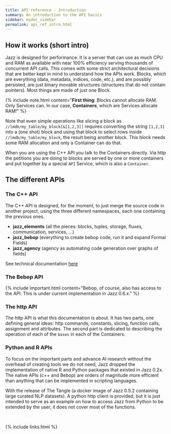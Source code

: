 ```yaml
---
title: API reference - Introduction
summary: An introduction to the API basics
sidebar: mydoc_sidebar
permalink: api_ref_intro.html
---
```


## How it works (short intro)

Jazz is designed for performance. It is a server that can use as much CPU and RAM as available with near 100% efficiency serving thousands
of concurrent API calls. This comes with some strict architectural decisions that are better kept in mind to understand how the APIs work.
Blocks, which are everything (data, metadata, indices, code, etc.), and are possibly persisted, are just binary movable structures
(structures that do not contain pointers). Most things are made of just one Block.

{% include note.html content="<b>First thing</b>: Blocks cannot allocate RAM. Only Services can. In our case, <b>Containers</b>, which are
Services allocate RAM!" %}

Note that even simple operations like slicing a block as `//lmdb/my_table/my_block[&[1,2,3]]` requires converting the string `[1,2,3]` into
a (one shot) block and using that block to select rows inside `//lmdb/my_table/my_block`, the result being another block. This block needs
some RAM allocation and only a Container can do that.

When you are using the C++ API you talk to the Containers directly. Via http the petitions you are doing to blocks are served by one or
more containers and put together by a special `API` Service, which is also a `Container`.

## The different APIs

### The C++ API

The C++ API is designed, for the moment, to just merge the source code in another project, using the three different namespaces, each one
containing the previous ones.

- **jazz_elements** (all the pieces: blocks, tuples, storage, fluxes, communication, services, ...)
- **jazz_bebop** (everything to create bebop code, run it and expand Formal Fields)
- **jazz_agency** (agency as automating code generation over graphs of fields)

See technical documentation [here](/develop/)

### The Bebop API

{% include important.html content="Bebop, of course, also has access to the API. This is under current implementation in Jazz 0.6.x." %}

### The http API

The http API is what this documentation is about. It has two parts, one defining general ideas: http commands, constants, slicing, function
calls, assignment and attributes. The second part is dedicated to describing the operation of each of the `bases` in each of the Containers.

### Python and R APIs

To focus on the important parts and advance AI research without the overhead of creating tools we do not need, Jazz dropped the
implementation of native R and Python packages that existed in Jazz 0.2x. The native APIs (c++ and Bebop) are orders of magnitude more
efficient than anything that can be implemented in scripting languages.

With the release of The Tangle (a docker image of Jazz 0.5.2 containing large curated NLP datasets). A python http client is provided, but
it is just intended to serve as an example on how to access Jazz from Python to be extended by the user, it does not cover most of the
functions.

<br/>

{% include links.html %}
